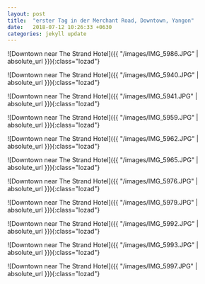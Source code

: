 ```yaml
---
layout: post
title:  "erster Tag in der Merchant Road, Downtown, Yangon"
date:   2018-07-12 10:26:33 +0630
categories: jekyll update
---
```


![Downtown near The Strand Hotel]({{ "/images/IMG_5986.JPG" | absolute_url }}){:class="lozad"}

![Downtown near The Strand Hotel]({{ "/images/IMG_5940.JPG" | absolute_url }}){:class="lozad"}

![Downtown near The Strand Hotel]({{ "/images/IMG_5941.JPG" | absolute_url }}){:class="lozad"}

![Downtown near The Strand Hotel]({{ "/images/IMG_5959.JPG" | absolute_url }}){:class="lozad"}

![Downtown near The Strand Hotel]({{ "/images/IMG_5962.JPG" | absolute_url }}){:class="lozad"}

![Downtown near The Strand Hotel]({{ "/images/IMG_5965.JPG" | absolute_url }}){:class="lozad"}

![Downtown near The Strand Hotel]({{ "/images/IMG_5976.JPG" | absolute_url }}){:class="lozad"}

![Downtown near The Strand Hotel]({{ "/images/IMG_5979.JPG" | absolute_url }}){:class="lozad"}

![Downtown near The Strand Hotel]({{ "/images/IMG_5992.JPG" | absolute_url }}){:class="lozad"}

![Downtown near The Strand Hotel]({{ "/images/IMG_5993.JPG" | absolute_url }}){:class="lozad"}

![Downtown near The Strand Hotel]({{ "/images/IMG_5997.JPG" | absolute_url }}){:class="lozad"}


